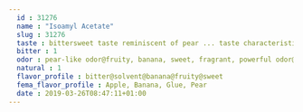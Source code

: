 ```yaml
---
  id : 31276
  name : "Isoamyl Acetate"
  slug : 31276
  taste : bittersweet taste reminiscent of pear ... taste characteristics at 30 ppm: sweet fruity, banana-like with a green ripe nuance.@slight apple taste
  bitter : 1
  odor : pear-like odor@fruity, banana, sweet, fragrant, powerful odor@at room temperature, the low molecular- weight ester isoamyl acetate (iaa)... is a liquid with an intense, but pleasant banana-like odor.@sweet fruity smell
  natural : 1
  flavor_profile : bitter@solvent@banana@fruity@sweet
  fema_flavor_profile : Apple, Banana, Glue, Pear
  date : 2019-03-26T08:47:11+01:00
---
```



